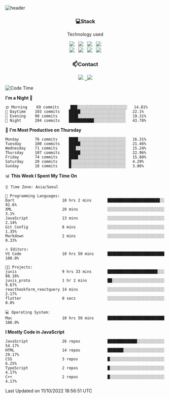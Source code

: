 ![header](https://capsule-render.vercel.app/api?type=waving&color=gradient&height=200&text=Che-ri&fontAlign=70&fontAlignY=40&animation=twinkling)

<h3 align="center">💻Stack</h3>
<p align="center">Technology used</p>
<div align="center"><img src="https://img.shields.io/badge/HTML5-e74c3c?style=flat-square&logo=HTML5&logoColor=white"></img> &nbsp <img src="https://img.shields.io/badge/CSS3-0A84FF?style=flat-square&logo=CSS3&logoColor=white"></img> &nbsp <img src="https://img.shields.io/badge/tailwind%2Dcss-06B6D4?style=flat-square&logo=tailwindcss&logoColor=white"/></a> &nbsp <img src="https://img.shields.io/badge/styled%2Dcomponents-DB7093?style=flat-square&logo=styled%2Dcomponents&logoColor=white"/></a>
<br><img src="https://img.shields.io/badge/JavaScript-FFCD11?style=flat-square&logo=JavaScript&logoColor=white"></img> &nbsp <img src="https://img.shields.io/badge/React-00BCF6?style=flat-square&logo=React&logoColor=white"></img> &nbsp <img src="https://img.shields.io/badge/Redux-764ABC?style=flat-square&logo=Redux&logoColor=white"/> &nbsp <img src="https://img.shields.io/badge/Zustand-582D3E?style=flat-square&logo=Zustand&logoColor=white"/></a></div> 

<h3 align="center">📫Contact</h3>
<div align="center"><a href="https://cheri.tistory.com/"><img src="https://img.shields.io/badge/Cheri-AD29B6?style=flat-square&logo=Tidal&logoColor=white"/></a> <a href="rnjs1135@gmail.com"> &nbsp <img src="https://img.shields.io/badge/Gmail-EA4335?style=flat-square&logo=Gmail&logoColor=white"/></a></div>

<!--START_SECTION:waka-->
![Code Time](http://img.shields.io/badge/Code%20Time-1%2C615%20hrs%207%20mins-blue)

**I'm a Night 🦉** 

```text
🌞 Morning    69 commits     ███░░░░░░░░░░░░░░░░░░░░░░   14.81% 
🌆 Daytime    103 commits    █████░░░░░░░░░░░░░░░░░░░░   22.1% 
🌃 Evening    90 commits     ████░░░░░░░░░░░░░░░░░░░░░   19.31% 
🌙 Night      204 commits    ███████████░░░░░░░░░░░░░░   43.78%

```
📅 **I'm Most Productive on Thursday** 

```text
Monday       76 commits     ████░░░░░░░░░░░░░░░░░░░░░   16.31% 
Tuesday      100 commits    █████░░░░░░░░░░░░░░░░░░░░   21.46% 
Wednesday    71 commits     ███░░░░░░░░░░░░░░░░░░░░░░   15.24% 
Thursday     107 commits    █████░░░░░░░░░░░░░░░░░░░░   22.96% 
Friday       74 commits     ████░░░░░░░░░░░░░░░░░░░░░   15.88% 
Saturday     20 commits     █░░░░░░░░░░░░░░░░░░░░░░░░   4.29% 
Sunday       18 commits     █░░░░░░░░░░░░░░░░░░░░░░░░   3.86%

```


📊 **This Week I Spent My Time On** 

```text
⌚︎ Time Zone: Asia/Seoul

💬 Programming Languages: 
Dart                     10 hrs 2 mins       ███████████████████████░░   92.6% 
XML                      20 mins             ░░░░░░░░░░░░░░░░░░░░░░░░░   3.1% 
JavaScript               13 mins             ░░░░░░░░░░░░░░░░░░░░░░░░░   2.14% 
Git Config               8 mins              ░░░░░░░░░░░░░░░░░░░░░░░░░   1.35% 
Markdown                 2 mins              ░░░░░░░░░░░░░░░░░░░░░░░░░   0.33%

🔥 Editors: 
VS Code                  10 hrs 50 mins      █████████████████████████   100.0%

🐱‍💻 Projects: 
juvis                    9 hrs 33 mins       ██████████████████████░░░   88.16% 
juvis_proto              1 hr 2 mins         ██░░░░░░░░░░░░░░░░░░░░░░░   9.67% 
reacthookform_reactquery 14 mins             ░░░░░░░░░░░░░░░░░░░░░░░░░   2.17% 
flutter                  0 secs              ░░░░░░░░░░░░░░░░░░░░░░░░░   0.0%

💻 Operating System: 
Mac                      10 hrs 50 mins      █████████████████████████   100.0%

```

**I Mostly Code in JavaScript** 

```text
JavaScript               26 repos            █████████████░░░░░░░░░░░░   54.17% 
HTML                     14 repos            ███████░░░░░░░░░░░░░░░░░░   29.17% 
CSS                      3 repos             █░░░░░░░░░░░░░░░░░░░░░░░░   6.25% 
TypeScript               2 repos             █░░░░░░░░░░░░░░░░░░░░░░░░   4.17% 
C++                      2 repos             █░░░░░░░░░░░░░░░░░░░░░░░░   4.17%

```



 Last Updated on 11/10/2022 18:56:51 UTC
<!--END_SECTION:waka-->
